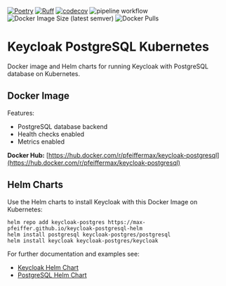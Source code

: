 [![Poetry](https://img.shields.io/endpoint?url=https://python-poetry.org/badge/v0.json)](https://python-poetry.org/)
[![Ruff](https://img.shields.io/endpoint?url=https://raw.githubusercontent.com/astral-sh/ruff/main/assets/badge/v2.json)](https://github.com/astral-sh/ruff)
[![codecov](https://codecov.io/gh/max-pfeiffer/keycloak-postgresql-kubernetes/graph/badge.svg?token=ATRh4DIH7r)](https://codecov.io/gh/max-pfeiffer/keycloak-postgresql-kubernetes)
![pipeline workflow](https://github.com/max-pfeiffer/keycloak-postgresql-kubernetes/actions/workflows/pipeline.yml/badge.svg)
![Docker Image Size (latest semver)](https://img.shields.io/docker/image-size/pfeiffermax/keycloak-postgresql?sort=semver)
![Docker Pulls](https://img.shields.io/docker/pulls/pfeiffermax/keycloak-postgresql)
# Keycloak PostgreSQL Kubernetes
Docker image and Helm charts for running Keycloak with PostgreSQL database on Kubernetes.

## Docker Image
Features:
* PostgreSQL database backend
* Health checks enabled
* Metrics enabled

**Docker Hub:** [https://hub.docker.com/r/pfeiffermax/keycloak-postgresql](https://hub.docker.com/r/pfeiffermax/keycloak-postgresql)

## Helm Charts
Use the Helm charts to install Keycloak with this Docker Image on Kubernetes:
```shell
helm repo add keycloak-postgres https://max-pfeiffer.github.io/keycloak-postgresql-helm
helm install postgresql keycloak-postgres/postgresql
helm install keycloak keycloak-postgres/keycloak
```

For further documentation and examples see:
* [Keycloak Helm Chart](charts%2Fkeycloak%2FREADME.md)
* [PostgreSQL Helm Chart](charts%2Fpostgresql%2FREADME.md)
